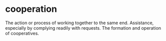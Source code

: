 # cooperation

The action or process of working together to the same end.
Assistance, especially by complying readily with requests.
The formation and operation of cooperatives.
